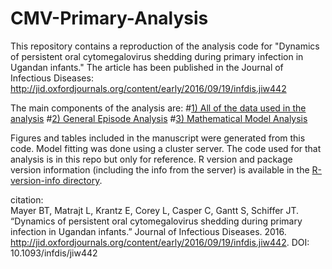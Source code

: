 # CMV-Primary-Analysis

This repository contains a reproduction of the analysis code for "Dynamics of persistent oral cytomegalovirus shedding during primary infection in Ugandan infants." The article has been published in the Journal of Infectious Diseases:
http://jid.oxfordjournals.org/content/early/2016/09/19/infdis.jiw442

The main components of the analysis are:
#[1) All of the data used in the analysis](https://github.com/bryanmayer/CMV-Primary-Infection/tree/master/data)
#[2) General Episode Analysis](https://github.com/bryanmayer/CMV-Primary-Infection/tree/master/data-analysis)
#[3) Mathematical Model Analysis](https://github.com/bryanmayer/CMV-Primary-Infection/tree/master/mathematical-models)


Figures and tables included in the manuscript were generated from this code. Model fitting was done using a cluster server. The code used for that analysis is in this repo but only for reference.  R version and package version information (including the info from the server) is available in the [R-version-info directory](https://github.com/bryanmayer/CMV-Primary-Infection/tree/master/R-version-info). 

citation:    
Mayer BT, Matrajt L, Krantz E, Corey L, Casper C, Gantt S, Schiffer JT.  “Dynamics of persistent oral cytomegalovirus shedding during primary infection in Ugandan infants.” Journal of Infectious Diseases. 2016. http://jid.oxfordjournals.org/content/early/2016/09/19/infdis.jiw442. DOI: 10.1093/infdis/jiw442
